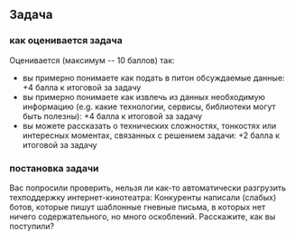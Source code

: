 ## Задача
### как оценивается задача
Оценивается (максимум -- 10 баллов) так:
* вы примерно понимаете как подать в питон обсуждаемые данные: +4 балла к итоговой за задачу
* вы примерно понимаете как извлечь из данных необходимую информацию (e.g. какие технологии, сервисы, библиотеки могут быть полезны): +4 балла к итоговой за задачу
* вы можете рассказать о технических сложностях, тонкостях или интересных моментах, связанных с решением задачи: +2 балла к итоговой за задачу

### постановка задачи
Вас попросили проверить, нельзя ли как-то автоматически разгрузить техподдержку интернет-кинотеатра: 
Конкуренты написали (слабых) ботов, которые пишут шаблонные гневные письма, в которых нет ничего содержательного, но много оскоблений.
Расскажите, как вы поступили?
